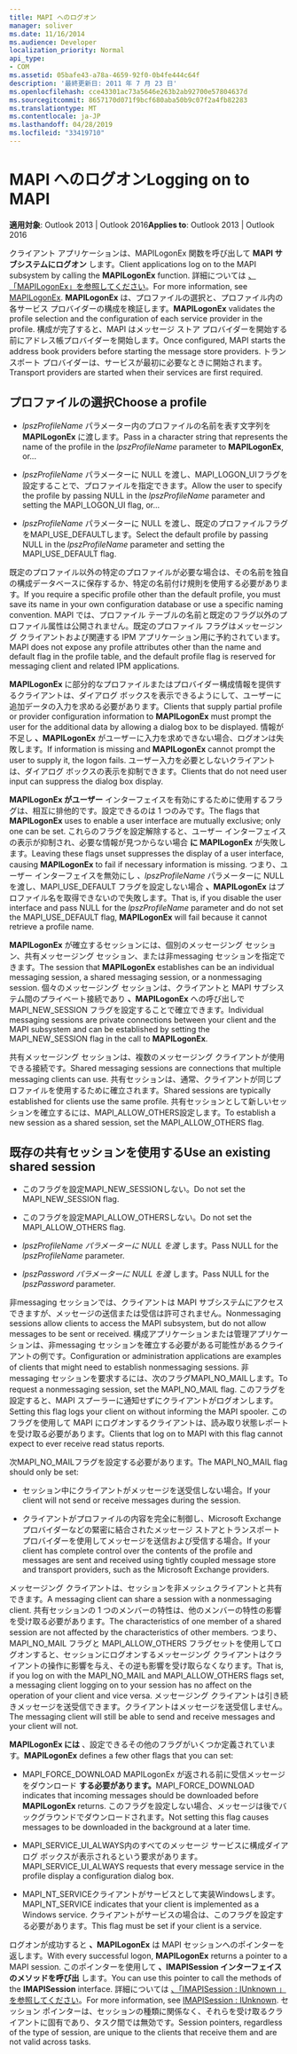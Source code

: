 ```yaml
---
title: MAPI へのログオン
manager: soliver
ms.date: 11/16/2014
ms.audience: Developer
localization_priority: Normal
api_type:
- COM
ms.assetid: 05bafe43-a78a-4659-92f0-0b4fe444c64f
description: '最終更新日: 2011 年 7 月 23 日'
ms.openlocfilehash: cce43301ac73a5646e263b2ab92700e57804637d
ms.sourcegitcommit: 8657170d071f9bcf680aba50b9c07f2a4fb82283
ms.translationtype: MT
ms.contentlocale: ja-JP
ms.lasthandoff: 04/28/2019
ms.locfileid: "33419710"
---
```

# <a name="logging-on-to-mapi"></a><span data-ttu-id="0d028-103">MAPI へのログオン</span><span class="sxs-lookup"><span data-stu-id="0d028-103">Logging on to MAPI</span></span>
 
<span data-ttu-id="0d028-104">**適用対象**: Outlook 2013 | Outlook 2016</span><span class="sxs-lookup"><span data-stu-id="0d028-104">**Applies to**: Outlook 2013 | Outlook 2016</span></span> 
  
<span data-ttu-id="0d028-105">クライアント アプリケーションは、MAPILogonEx 関数を呼び出して **MAPI サブシステムにログオン** します。</span><span class="sxs-lookup"><span data-stu-id="0d028-105">Client applications log on to the MAPI subsystem by calling the **MAPILogonEx** function.</span></span> <span data-ttu-id="0d028-106">詳細については [、「MAPILogonEx」を参照してください](mapilogonex.md)。</span><span class="sxs-lookup"><span data-stu-id="0d028-106">For more information, see [MAPILogonEx](mapilogonex.md).</span></span> <span data-ttu-id="0d028-107">**MAPILogonEx** は、プロファイルの選択と、プロファイル内の各サービス プロバイダーの構成を検証します。</span><span class="sxs-lookup"><span data-stu-id="0d028-107">**MAPILogonEx** validates the profile selection and the configuration of each service provider in the profile.</span></span> <span data-ttu-id="0d028-108">構成が完了すると、MAPI はメッセージ ストア プロバイダーを開始する前にアドレス帳プロバイダーを開始します。</span><span class="sxs-lookup"><span data-stu-id="0d028-108">Once configured, MAPI starts the address book providers before starting the message store providers.</span></span> <span data-ttu-id="0d028-109">トランスポート プロバイダーは、サービスが最初に必要なときに開始されます。</span><span class="sxs-lookup"><span data-stu-id="0d028-109">Transport providers are started when their services are first required.</span></span> 
  
## <a name="choose-a-profile"></a><span data-ttu-id="0d028-110">プロファイルの選択</span><span class="sxs-lookup"><span data-stu-id="0d028-110">Choose a profile</span></span>
  
- <span data-ttu-id="0d028-111">_lpszProfileName_ パラメーター内のプロファイルの名前を表す文字列を **MAPILogonEx** に渡します。</span><span class="sxs-lookup"><span data-stu-id="0d028-111">Pass in a character string that represents the name of the profile in the  _lpszProfileName_ parameter to **MAPILogonEx**, or...</span></span>
    
- <span data-ttu-id="0d028-112">_lpszProfileName_ パラメーターに NULL を渡し、MAPI_LOGON_UIフラグを設定することで、プロファイルを指定できます。</span><span class="sxs-lookup"><span data-stu-id="0d028-112">Allow the user to specify the profile by passing NULL in the  _lpszProfileName_ parameter and setting the MAPI_LOGON_UI flag, or...</span></span> 

- <span data-ttu-id="0d028-113">_lpszProfileName_ パラメーターに NULL を渡し、既定のプロファイルフラグをMAPI_USE_DEFAULTします。</span><span class="sxs-lookup"><span data-stu-id="0d028-113">Select the default profile by passing NULL in the  _lpszProfileName_ parameter and setting the MAPI_USE_DEFAULT flag.</span></span> 
    
<span data-ttu-id="0d028-114">既定のプロファイル以外の特定のプロファイルが必要な場合は、その名前を独自の構成データベースに保存するか、特定の名前付け規則を使用する必要があります。</span><span class="sxs-lookup"><span data-stu-id="0d028-114">If you require a specific profile other than the default profile, you must save its name in your own configuration database or use a specific naming convention.</span></span> <span data-ttu-id="0d028-115">MAPI では、プロファイル テーブルの名前と既定のフラグ以外のプロファイル属性は公開されません。既定のプロファイル フラグはメッセージング クライアントおよび関連する IPM アプリケーション用に予約されています。</span><span class="sxs-lookup"><span data-stu-id="0d028-115">MAPI does not expose any profile attributes other than the name and default flag in the profile table, and the default profile flag is reserved for messaging client and related IPM applications.</span></span>
  
<span data-ttu-id="0d028-116">**MAPILogonEx** に部分的なプロファイルまたはプロバイダー構成情報を提供するクライアントは、ダイアログ ボックスを表示できるようにして、ユーザーに追加データの入力を求める必要があります。</span><span class="sxs-lookup"><span data-stu-id="0d028-116">Clients that supply partial profile or provider configuration information to **MAPILogonEx** must prompt the user for the additional data by allowing a dialog box to be displayed.</span></span> <span data-ttu-id="0d028-117">情報が不足し **、MAPILogonEx** がユーザーに入力を求めできない場合、ログオンは失敗します。</span><span class="sxs-lookup"><span data-stu-id="0d028-117">If information is missing and **MAPILogonEx** cannot prompt the user to supply it, the logon fails.</span></span> <span data-ttu-id="0d028-118">ユーザー入力を必要としないクライアントは、ダイアログ ボックスの表示を抑制できます。</span><span class="sxs-lookup"><span data-stu-id="0d028-118">Clients that do not need user input can suppress the dialog box display.</span></span> 
  
<span data-ttu-id="0d028-119">**MAPILogonEx がユーザー** インターフェイスを有効にするために使用するフラグは、相互に排他的です。設定できるのは 1 つのみです。</span><span class="sxs-lookup"><span data-stu-id="0d028-119">The flags that **MAPILogonEx** uses to enable a user interface are mutually exclusive; only one can be set.</span></span> <span data-ttu-id="0d028-120">これらのフラグを設定解除すると、ユーザー インターフェイスの表示が抑制され、必要な情報が見つからない場合 **に MAPILogonEx** が失敗します。</span><span class="sxs-lookup"><span data-stu-id="0d028-120">Leaving these flags unset suppresses the display of a user interface, causing **MAPILogonEx** to fail if necessary information is missing.</span></span> <span data-ttu-id="0d028-121">つまり、ユーザー インターフェイスを無効にし  _、lpszProfileName_ パラメーターに NULL を渡し、MAPI_USE_DEFAULT フラグを設定しない場合 **、MAPILogonEx** はプロファイル名を取得できないので失敗します。</span><span class="sxs-lookup"><span data-stu-id="0d028-121">That is, if you disable the user interface and pass NULL for the  _lpszProfileName_ parameter and do not set the MAPI_USE_DEFAULT flag, **MAPILogonEx** will fail because it cannot retrieve a profile name.</span></span> 
  
<span data-ttu-id="0d028-122">**MAPILogonEx** が確立するセッションには、個別のメッセージング セッション、共有メッセージング セッション、または非messaging セッションを指定できます。</span><span class="sxs-lookup"><span data-stu-id="0d028-122">The session that **MAPILogonEx** establishes can be an individual messaging session, a shared messaging session, or a nonmessaging session.</span></span> <span data-ttu-id="0d028-123">個々のメッセージング セッションは、クライアントと MAPI サブシステム間のプライベート接続であり **、MAPILogonEx** への呼び出しで MAPI_NEW_SESSION フラグを設定することで確立できます。</span><span class="sxs-lookup"><span data-stu-id="0d028-123">Individual messaging sessions are private connections between your client and the MAPI subsystem and can be established by setting the MAPI_NEW_SESSION flag in the call to **MAPILogonEx**.</span></span>
  
<span data-ttu-id="0d028-124">共有メッセージング セッションは、複数のメッセージング クライアントが使用できる接続です。</span><span class="sxs-lookup"><span data-stu-id="0d028-124">Shared messaging sessions are connections that multiple messaging clients can use.</span></span> <span data-ttu-id="0d028-125">共有セッションは、通常、クライアントが同じプロファイルを使用するために確立されます。</span><span class="sxs-lookup"><span data-stu-id="0d028-125">Shared sessions are typically established for clients use the same profile.</span></span> <span data-ttu-id="0d028-126">共有セッションとして新しいセッションを確立するには、MAPI_ALLOW_OTHERS設定します。</span><span class="sxs-lookup"><span data-stu-id="0d028-126">To establish a new session as a shared session, set the MAPI_ALLOW_OTHERS flag.</span></span> 
  
## <a name="use-an-existing-shared-session"></a><span data-ttu-id="0d028-127">既存の共有セッションを使用する</span><span class="sxs-lookup"><span data-stu-id="0d028-127">Use an existing shared session</span></span>
  
- <span data-ttu-id="0d028-128">このフラグを設定MAPI_NEW_SESSIONしない。</span><span class="sxs-lookup"><span data-stu-id="0d028-128">Do not set the MAPI_NEW_SESSION flag.</span></span>
    
- <span data-ttu-id="0d028-129">このフラグを設定MAPI_ALLOW_OTHERSしない。</span><span class="sxs-lookup"><span data-stu-id="0d028-129">Do not set the MAPI_ALLOW_OTHERS flag.</span></span>
    
- <span data-ttu-id="0d028-130">_lpszProfileName パラメーターに NULL を渡_ します。</span><span class="sxs-lookup"><span data-stu-id="0d028-130">Pass NULL for the  _lpszProfileName_ parameter.</span></span> 
    
- <span data-ttu-id="0d028-131">_lpszPassword パラメーターに NULL を渡_ します。</span><span class="sxs-lookup"><span data-stu-id="0d028-131">Pass NULL for the  _lpszPassword_ parameter.</span></span> 
    
<span data-ttu-id="0d028-132">非messaging セッションでは、クライアントは MAPI サブシステムにアクセスできますが、メッセージの送信または受信は許可されません。</span><span class="sxs-lookup"><span data-stu-id="0d028-132">Nonmessaging sessions allow clients to access the MAPI subsystem, but do not allow messages to be sent or received.</span></span> <span data-ttu-id="0d028-133">構成アプリケーションまたは管理アプリケーションは、非messaging セッションを確立する必要がある可能性があるクライアントの例です。</span><span class="sxs-lookup"><span data-stu-id="0d028-133">Configuration or administration applications are examples of clients that might need to establish nonmessaging sessions.</span></span> <span data-ttu-id="0d028-134">非messaging セッションを要求するには、次のフラグMAPI_NO_MAILします。</span><span class="sxs-lookup"><span data-stu-id="0d028-134">To request a nonmessaging session, set the MAPI_NO_MAIL flag.</span></span> <span data-ttu-id="0d028-135">このフラグを設定すると、MAPI スプーラーに通知せずにクライアントがログオンします。</span><span class="sxs-lookup"><span data-stu-id="0d028-135">Setting this flag logs your client on without informing the MAPI spooler.</span></span> <span data-ttu-id="0d028-136">このフラグを使用して MAPI にログオンするクライアントは、読み取り状態レポートを受け取る必要があります。</span><span class="sxs-lookup"><span data-stu-id="0d028-136">Clients that log on to MAPI with this flag cannot expect to ever receive read status reports.</span></span>
  
<span data-ttu-id="0d028-137">次MAPI_NO_MAILフラグを設定する必要があります。</span><span class="sxs-lookup"><span data-stu-id="0d028-137">The MAPI_NO_MAIL flag should only be set:</span></span>
  
- <span data-ttu-id="0d028-138">セッション中にクライアントがメッセージを送受信しない場合。</span><span class="sxs-lookup"><span data-stu-id="0d028-138">If your client will not send or receive messages during the session.</span></span>
    
- <span data-ttu-id="0d028-139">クライアントがプロファイルの内容を完全に制御し、Microsoft Exchange プロバイダーなどの緊密に結合されたメッセージ ストアとトランスポート プロバイダーを使用してメッセージを送信および受信する場合。</span><span class="sxs-lookup"><span data-stu-id="0d028-139">If your client has complete control over the contents of the profile and messages are sent and received using tightly coupled message store and transport providers, such as the Microsoft Exchange providers.</span></span>
    
<span data-ttu-id="0d028-140">メッセージング クライアントは、セッションを非メッシュクライアントと共有できます。</span><span class="sxs-lookup"><span data-stu-id="0d028-140">A messaging client can share a session with a nonmessaging client.</span></span> <span data-ttu-id="0d028-141">共有セッションの 1 つのメンバーの特性は、他のメンバーの特性の影響を受け取る必要があります。</span><span class="sxs-lookup"><span data-stu-id="0d028-141">The characteristics of one member of a shared session are not affected by the characteristics of other members.</span></span> <span data-ttu-id="0d028-142">つまり、MAPI_NO_MAIL フラグと MAPI_ALLOW_OTHERS フラグセットを使用してログオンすると、セッションにログオンするメッセージング クライアントはクライアントの操作に影響を与え、その逆も影響を受け取らなくなります。</span><span class="sxs-lookup"><span data-stu-id="0d028-142">That is, if you log on with the MAPI_NO_MAIL and MAPI_ALLOW_OTHERS flags set, a messaging client logging on to your session has no affect on the operation of your client and vice versa.</span></span> <span data-ttu-id="0d028-143">メッセージング クライアントは引き続きメッセージを送受信できます。クライアントはメッセージを送受信しません。</span><span class="sxs-lookup"><span data-stu-id="0d028-143">The messaging client will still be able to send and receive messages and your client will not.</span></span>
  
<span data-ttu-id="0d028-144">**MAPILogonEx には** 、設定できるその他のフラグがいくつか定義されています。</span><span class="sxs-lookup"><span data-stu-id="0d028-144">**MAPILogonEx** defines a few other flags that you can set:</span></span> 
  
- <span data-ttu-id="0d028-145">MAPI_FORCE_DOWNLOAD MAPILogonEx が返される前に受信メッセージをダウンロード **する必要があります。**</span><span class="sxs-lookup"><span data-stu-id="0d028-145">MAPI_FORCE_DOWNLOAD indicates that incoming messages should be downloaded before **MAPILogonEx** returns.</span></span> <span data-ttu-id="0d028-146">このフラグを設定しない場合、メッセージは後でバックグラウンドでダウンロードされます。</span><span class="sxs-lookup"><span data-stu-id="0d028-146">Not setting this flag causes messages to be downloaded in the background at a later time.</span></span> 
    
- <span data-ttu-id="0d028-147">MAPI_SERVICE_UI_ALWAYS内のすべてのメッセージ サービスに構成ダイアログ ボックスが表示されるという要求があります。</span><span class="sxs-lookup"><span data-stu-id="0d028-147">MAPI_SERVICE_UI_ALWAYS requests that every message service in the profile display a configuration dialog box.</span></span>
    
- <span data-ttu-id="0d028-148">MAPI_NT_SERVICEクライアントがサービスとして実装Windowsします。</span><span class="sxs-lookup"><span data-stu-id="0d028-148">MAPI_NT_SERVICE indicates that your client is implemented as a Windows service.</span></span> <span data-ttu-id="0d028-149">クライアントがサービスの場合は、このフラグを設定する必要があります。</span><span class="sxs-lookup"><span data-stu-id="0d028-149">This flag must be set if your client is a service.</span></span>
    
<span data-ttu-id="0d028-150">ログオンが成功すると **、MAPILogonEx** は MAPI セッションへのポインターを返します。</span><span class="sxs-lookup"><span data-stu-id="0d028-150">With every successful logon, **MAPILogonEx** returns a pointer to a MAPI session.</span></span> <span data-ttu-id="0d028-151">このポインターを使用して **、IMAPISession インターフェイスのメソッドを呼び出** します。</span><span class="sxs-lookup"><span data-stu-id="0d028-151">You can use this pointer to call the methods of the **IMAPISession** interface.</span></span> <span data-ttu-id="0d028-152">詳細については [、「IMAPISession : IUnknown 」を参照してください](imapisessioniunknown.md)。</span><span class="sxs-lookup"><span data-stu-id="0d028-152">For more information, see [IMAPISession : IUnknown](imapisessioniunknown.md).</span></span> <span data-ttu-id="0d028-153">セッション ポインターは、セッションの種類に関係なく、それらを受け取るクライアントに固有であり、タスク間では無効です。</span><span class="sxs-lookup"><span data-stu-id="0d028-153">Session pointers, regardless of the type of session, are unique to the clients that receive them and are not valid across tasks.</span></span>
  


